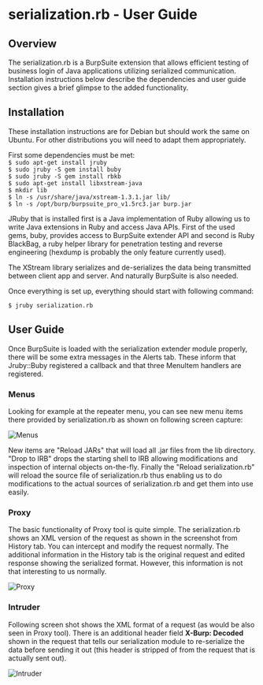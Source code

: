 #  serialization.rb - User Guide

## Overview

The serialization.rb is a BurpSuite extension that allows efficient
testing of business login of Java applications utilizing serialized
communication. Installation instructions below describe the dependencies
and user guide section gives a brief glimpse to the added functionality.

## Installation

These installation instructions are for Debian but should work the same
on Ubuntu. For other distributions you will need to adapt them
appropriately.

First some dependencies must be met:  
`$ sudo apt-get install jruby`  
`$ sudo jruby -S gem install buby`  
`$ sudo jruby -S gem install rbkb`  
`$ sudo apt-get install libxstream-java`  
`$ mkdir lib`  
`$ ln -s /usr/share/java/xstream-1.3.1.jar lib/`  
`$ ln -s /opt/burp/burpsuite_pro_v1.5rc3.jar burp.jar`  

JRuby that is installed first is a Java implementation of Ruby allowing
us to write Java extensions in Ruby and access Java APIs.
First of the used gems, buby, provides access to BurpSuite extender API
and second is Ruby BlackBag, a ruby helper library  for penetration
testing and reverse engineering (hexdump is probably the only feature
currently used).

The XStream library serializes and de-serializes the data being
transmitted between client app and server. And naturally BurpSuite is
also needed.

Once everything is set up, everything should start with following
command:

`$ jruby serialization.rb`  

## User Guide

Once BurpSuite is loaded with the serialization extender module
properly, there will be some extra messages in the Alerts tab. These
inform that Jruby::Buby registered a callback and that three MenuItem
handlers are registered.

### Menus

Looking for example at the repeater menu, you can see new menu items
there provided by serialization.rb as shown on following screen capture:

![Menus](https://raw.github.com/mturkia/serialization/master/images/menu2.png)

New items are "Reload JARs" that will load all .jar files from the lib
directory. "Drop to IRB" drops the starting shell to IRB allowing
modifications and inspection of internal objects on-the-fly. Finally the
"Reload serialization.rb" will reload the source file of
serialization.rb thus enabling us to do modifications to the actual
sources of serialization.rb and get them into use easily.

### Proxy

The basic functionality of Proxy tool is quite simple. The
serialization.rb shows an XML version of the request as shown in the
screenshot from History tab. You can intercept and modify the request
normally. The additional information in the History tab is the original
request and edited response showing the serialized format. However, this
information is not that interesting to us normally.

![Proxy](https://raw.github.com/mturkia/serialization/master/images/history.png)

### Intruder 

Following screen shot shows the XML format of a request (as would be
also seen in Proxy tool). There is an additional header field
<b>X-Burp: Decoded</b> shown in the request that tells our serialization
module to re-serialize the data before sending it out (this header is
stripped of from the request that is actually sent out).

![Intruder](https://raw.github.com/mturkia/serialization/master/images/intruder.png)

